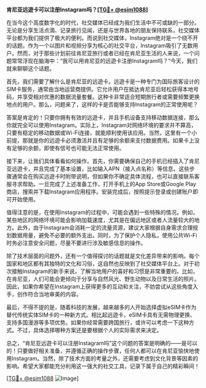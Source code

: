 **肯尼亚远遊卡可以注册Instagram吗？[[TG💪+ @esim1088](https://t.me/s/esim1088)]**

在当今这个高度数字化的时代，社交媒体已经成为我们生活中不可或缺的一部分。无论是分享生活点滴、记录旅行见闻，还是与世界各地的朋友保持联系，社交媒体平台都为我们提供了极大的便利。而说到社交媒体，Instagram绝对是一个绕不开的话题。作为一个以图片和视频分享为核心的社交平台，Instagram吸引了无数用户。然而，对于那些计划前往肯尼亚旅行或者已经在肯尼亚生活的人来说，一个问题常常浮现在脑海中：“我可以用肯尼亚的远遊卡注册Instagram吗？”今天，我们就来聊聊这个话题。

首先，我们需要了解什么是肯尼亚的远遊卡。远遊卡是一种专门为国际旅客设计的SIM卡服务，通常由当地运营商提供。它允许用户在抵达肯尼亚后轻松获得本地号码，并享受相对优惠的数据流量套餐。这种卡非常适合短期旅行者或需要频繁更换地点的用户。那么，问题来了，这样的卡是否能够支持Instagram的正常使用呢？

答案是肯定的！只要你拥有有效的远遊卡，并且手机设备支持移动数据连接，那么你就完全可以使用Instagram。实际上，Instagram对网络环境的要求并不算高，只要有稳定的移动数据或Wi-Fi连接，就能顺利使用该应用。当然，这里有一个小前提，那就是你的远遊卡必须激活并且有足够的余额来支付数据费用。如果卡上没有足够的余额，即使有信号也可能无法正常使用。

接下来，让我们具体看看如何操作。首先，你需要确保自己的手机已经插入了肯尼亚远遊卡，并且完成了基本设置，比如输入APN（接入点名称）等信息。这些步骤通常会在购买远遊卡时附带说明，但如果你不确定具体流程，也可以直接联系客服寻求帮助。一旦完成了上述准备工作，打开手机上的App Store或Google Play商店，搜索并下载Instagram应用程序。安装完成后，按照提示登录或创建账户即可开始使用。

值得注意的是，在使用Instagram的过程中，可能会遇到一些特殊的情况。例如，某些地区的网络环境可能会影响加载速度，尤其是在偏远地区或者人流量较大的地方。此外，由于Instagram会消耗一定的流量资源，建议大家根据自身需求合理规划数据用量，避免不必要的额外支出。同时，为了保护个人隐私，使用公共Wi-Fi时务必注意安全问题，尽量不要进行涉及敏感信息的操作。

除了技术层面的问题外，还有一个值得探讨的话题就是文化差异带来的影响。每个国家和地区都有其独特的文化和习俗，这自然也反映到了社交媒体平台上。对于初次接触Instagram的新手来说，了解当地用户的喜好和习惯是非常重要的。比如，在肯尼亚，人们可能会更倾向于分享与自然风光、野生动物以及日常生活的照片。因此，如果你希望在Instagram上获得更多的互动和关注，不妨尝试从这些角度入手，创作符合当地审美的内容。

最后，不得不提的是，随着科技的发展，越来越多的人开始选择虚拟eSIM卡作为替代传统实体SIM卡的一种新方式。相比起远遊卡，eSIM卡具有无需物理更换、支持多国漫游等多项优势。如果你经常需要跨国旅行，或许可以考虑一下这种方式。不过，具体选择哪种方案还是要根据个人的实际需求来决定。

总之，“肯尼亚远遊卡可以注册Instagram吗”这个问题的答案是明确的——是可以的！只要做好相关准备，并遵循正确的操作步骤，任何人都可以在肯尼亚愉快地使用Instagram。当然，除了技术方面的考量之外，还需要考虑到文化背景等因素的影响。希望大家都能充分利用这一强大的社交工具，记录下属于自己的精彩瞬间！

[[TG💪+ @esim1088](https://t.me/s/esim1088) ![Image](https://i.postimg.cc/4NQfJmqS/Snipaste-2025-05-13-00-14-12.png)]